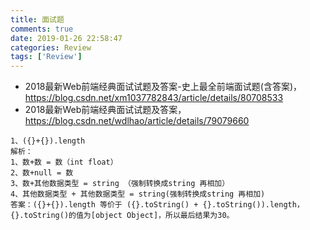 ```yaml
---
title: 面试题
comments: true
date: 2019-01-26 22:58:47
categories: Review
tags: ['Review']
---
```



* 2018最新Web前端经典面试试题及答案-史上最全前端面试题(含答案)， https://blog.csdn.net/xm1037782843/article/details/80708533
* 2018最新Web前端经典面试试题及答案， https://blog.csdn.net/wdlhao/article/details/79079660

```
1、({}+{}).length
解析：
1、数+数 = 数（int float）
2、数+null = 数
3、数+其他数据类型 = string （强制转换成string 再相加）
4、其他数据类型 + 其他数据类型 = string(强制转换成string 再相加)
答案：({}+{}).length 等价于 ({}.toString() + {}.toString()).length，{}.toString()的值为[object Object]，所以最后结果为30。



```



